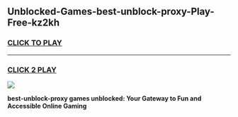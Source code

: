 
## Unblocked-Games-best-unblock-proxy-Play-Free-kz2kh
<h3>
<a href="https://premium76.site?title=best-unblock-proxy&ref=23A">CLICK TO PLAY</a></h3>
<hr>

<h3>
<a href="https://premium76.site?title=best-unblock-proxy&ref=23A">CLICK 2 PLAY</a>
  
</h3>

<a href="https://premium76.site?title=best-unblock-proxy&ref=23A"><img src="https://clearcache.store/games.png"></a>


**best-unblock-proxy games unblocked: Your Gateway to Fun and Accessible Online Gaming**

